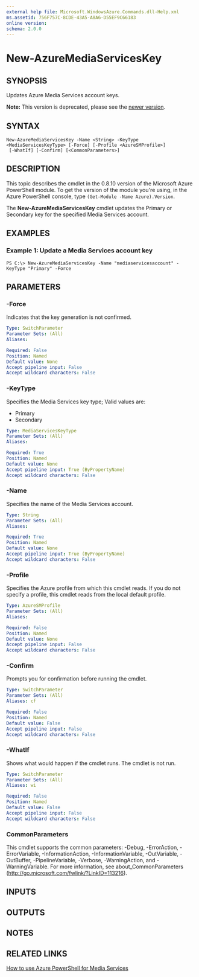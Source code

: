 ```yaml
---
external help file: Microsoft.WindowsAzure.Commands.dll-Help.xml
ms.assetid: 756F757C-8CDE-43A5-A8A6-D55EF9C66183
online version: 
schema: 2.0.0
---
```

# New-AzureMediaServicesKey

## SYNOPSIS
Updates Azure Media Services account keys.

**Note:** This version is deprecated, please see the [newer version](https://docs.microsoft.com/powershell/module/azurerm.media/?view=azurermps-5.4.0#media_services).

## SYNTAX

```
New-AzureMediaServicesKey -Name <String> -KeyType <MediaServicesKeyType> [-Force] [-Profile <AzureSMProfile>]
 [-WhatIf] [-Confirm] [<CommonParameters>]
```

## DESCRIPTION
This topic describes the cmdlet in the 0.8.10 version of the Microsoft Azure PowerShell module.
To get the version of the module you're using, in the Azure PowerShell console, type `(Get-Module -Name Azure).Version`.

The **New-AzureMediaServicesKey** cmdlet updates the Primary or Secondary key for the specified Media Services account.

## EXAMPLES

### Example 1: Update a Media Services account key
```
PS C:\> New-AzureMediaServicesKey -Name "mediaservicesaccount" -KeyType "Primary" -Force
```

## PARAMETERS

### -Force
Indicates that the key generation is not confirmed.

```yaml
Type: SwitchParameter
Parameter Sets: (All)
Aliases: 

Required: False
Position: Named
Default value: None
Accept pipeline input: False
Accept wildcard characters: False
```

### -KeyType
Specifies the Media Services key type;
Valid values are:
  
- Primary
- Secondary

```yaml
Type: MediaServicesKeyType
Parameter Sets: (All)
Aliases: 

Required: True
Position: Named
Default value: None
Accept pipeline input: True (ByPropertyName)
Accept wildcard characters: False
```

### -Name
Specifies the name of the Media Services account.

```yaml
Type: String
Parameter Sets: (All)
Aliases: 

Required: True
Position: Named
Default value: None
Accept pipeline input: True (ByPropertyName)
Accept wildcard characters: False
```

### -Profile
Specifies the Azure profile from which this cmdlet reads.
If you do not specify a profile, this cmdlet reads from the local default profile.

```yaml
Type: AzureSMProfile
Parameter Sets: (All)
Aliases: 

Required: False
Position: Named
Default value: None
Accept pipeline input: False
Accept wildcard characters: False
```

### -Confirm
Prompts you for confirmation before running the cmdlet.

```yaml
Type: SwitchParameter
Parameter Sets: (All)
Aliases: cf

Required: False
Position: Named
Default value: False
Accept pipeline input: False
Accept wildcard characters: False
```

### -WhatIf
Shows what would happen if the cmdlet runs.
The cmdlet is not run.

```yaml
Type: SwitchParameter
Parameter Sets: (All)
Aliases: wi

Required: False
Position: Named
Default value: False
Accept pipeline input: False
Accept wildcard characters: False
```

### CommonParameters
This cmdlet supports the common parameters: -Debug, -ErrorAction, -ErrorVariable, -InformationAction, -InformationVariable, -OutVariable, -OutBuffer, -PipelineVariable, -Verbose, -WarningAction, and -WarningVariable. For more information, see about_CommonParameters (http://go.microsoft.com/fwlink/?LinkID=113216).

## INPUTS

## OUTPUTS

## NOTES

## RELATED LINKS

[How to use Azure PowerShell for Media Services](http://go.microsoft.com/fwlink/?LinkId=324179)



